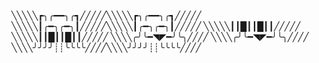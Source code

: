 ╲╲╲╲╲┏╮╭━━╮╭┓╱╱╱╱╱╲╲╲╲╲┏╮╭━━╮╭┓╱╱╱╱╱
╲╲╲╲╲┃╭━╮╭━╮┃╱╱╱╱╱╲╲╲╲╲┃╭━╮╭━╮┃╱╱╱╱╱
╲╲╲╲╲┃┃█┃┃█┃┃╱╱╱╱╱  ╲╲╲╲╲┃┃█┃┃█┃┃╱╱╱╱╱
╲╲╲╲╭╯╰━◥◤━╯╰╮╱╱╱╱ ╲╲╲╲╭╯╰━◥◤━╯╰╮╱╱╱╱
╲╲╲╲╯╯╯╯┊┊╰╰╰╰╱╱╱╱╲╲╲╲╯╯╯╯┊┊╰╰╰╰╱╱╱╱
